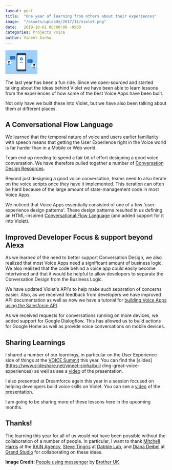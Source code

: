 ```yaml
---
layout: post
title:  "One year of learning from others about their experiences"
image:  "/assets/uploads/2017/11/violet.png"
date:   2018-10-01 00:00:00 -0500
categories: Projects Voice
author: Vineet Sinha
---
```

<img src="/assets/uploads/2018/10/converse-learn.png" alt="learning and conversations" width="100"/>

The last year has been a fun ride. Since we open-sourced and started talking about the ideas behind Violet we have been able to learn lessons from the experiences of how some of the best Voice Apps have been built.

Not only have we built these into Violet, but we have also been talking about them at different places.<!--more-->

## A Conversational Flow Language

We learned that the temporal nature of voice and users earlier familiarity with speech means that getting the User Experience right in the Voice world is far harder than in a Mobile or Web world.

Team end up needing to spend a fair bit of effort designing a good voice conversation. We have therefore pulled together a number of [Conversation Design Resources](https://helloviolet.ai/docs/conversation-design-resources).

Beyond just designing a good voice conversation, teams need to also iterate on the voice scripts once they have it implemented. This iteration can often be hard because of the large amount of state-management code in most Voice Apps.

We noticed that Voice Apps essentially consisted of one of a few 'user-experience design patterns'. These design patterns resulted in us defining an HTML-inspired [Conversational Flow Language](https://helloviolet.ai/docs/conversation-flow-design) (and added support for it into Violet).


## Improved Developer Focus & support beyond Alexa

As we learned of the need to better support Conversation Design, we also realized that most Voice Apps need a significant amount of business logic. We also realized that the code behind a voice app could easily become intertwined and that it would be helpful to allow developers to separate the Conversation Design from the Business Logic.

We have updated Violet's API's to help make such separation of concerns easier. Also, as we received feedback from developers we have improved API documentation as well as now we have a tutorial for [building Voice Apps using the Salesforce API](https://trailhead.salesforce.com/en/content/learn/projects/quickstart-violet).

As we received requests for conversations running on more devices, we added support for Google Dialogflow. This has allowed us to build actions for Google Home as well as provide voice conversations on mobile devices.


## Sharing Learnings

I shared a number of our learnings, in particular on the User Experience side of things at the [VOICE Summit](https://www.voicesummit.ai/) this year. You can find the [slides](https://www.slideshare.net/vineet-sinha/buil ding-great-voice-experiences) as well as see a [video](https://www.youtube.com/watch?v=14L08pg8aK8) of the presentation.

I also presented at Dreamforce again this year in a session focused on helping developers build voice skills on Violet. You can see a [video](https://www.salesforce.com/video/3579625/) of the presentation.

I am going to be sharing more of these lessons here in the upcoming months.

## Thanks!

The learning this year for all of us would not have been possible without the collaboration of a number of people. In particular, I want to thank [Mitchell Harris](https://www.linkedin.com/in/mitchell-harris-6b44b923/) at the [RAIN Agency](https://rain.agency/), [Steve Tingris](https://www.linkedin.com/in/tingiris/) at [Dabble Lab](https://dabblelab.com/), and [Diana Deibel](https://www.linkedin.com/in/diana-deibel-8454b64/) at [Grand Studio](http://grandstudio.com/) for collaborating on these ideas.

**Image Credit:** [People using messenger](https://flic.kr/p/23DLmzm) by [Brother UK](https://www.brotherspark.co.uk/)
